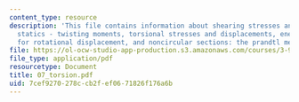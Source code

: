 ```yaml
---
content_type: resource
description: 'This file contains information about shearing stresses and strains,
  statics - twisting moments, torsional stresses and displacements, energy method
  for rotational displacement, and noncircular sections: the prandtl membrane analogy.'
file: https://ol-ocw-studio-app-production.s3.amazonaws.com/courses/3-91-mechanical-behavior-of-plastics-spring-2007/7cef9270278ccb2fef0671826f176a6b_07_torsion.pdf
file_type: application/pdf
resourcetype: Document
title: 07_torsion.pdf
uid: 7cef9270-278c-cb2f-ef06-71826f176a6b
---
```

